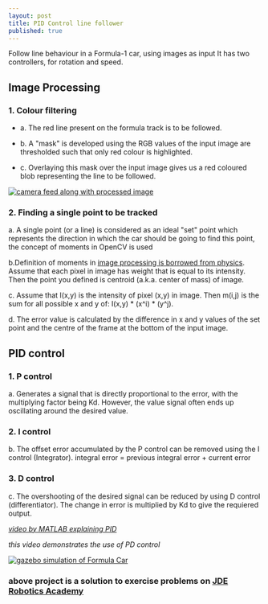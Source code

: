 ```yaml
---
layout: post
title: PID Control line follower
published: true
---
```


Follow line behaviour in a Formula-1 car, using images as input
It has two controllers, for rotation and speed.

## Image Processing
### 1. Colour filtering

* a. The red line present on the formula track is to be followed.


* b. A "mask" is developed using the RGB values of the input image are thresholded such that only red colour is highlighted.


* c. Overlaying this mask over the input image gives us a red coloured blob representing the line to be followed.

[![camera feed along with processed image](https://yt-embed.herokuapp.com/embed?v=4kmUJu2Xqlg)](https://www.youtube.com/watch?v=4kmUJu2Xqlg "camera feed along with processed image")

### 2. Finding a single point to be tracked

a. A single point (or a line) is considered as an ideal "set" point which represents the direction in which the car should be going to find this point, the concept of moments in OpenCV is used


b.Definition of moments in [image processing is borrowed from physics](https://stackoverflow.com/questions/22470902/understanding-moments-function-in-opencv). Assume that each pixel in image has weight that is equal to its intensity. Then the point you defined is centroid (a.k.a. center of mass) of image.


c. Assume that I(x,y) is the intensity of pixel (x,y) in image. Then m(i,j) is the sum for all possible x and y of: I(x,y) * (x^i) * (y^j).


d. The error value is calculated by the difference in x and y values of the set point and the centre of the frame at the bottom of the input image.



## PID control
### 1. P control

a. Generates a signal that is directly proportional to the error, with the multiplying factor being Kd. However, the value signal often ends up oscillating around the desired value.
	
### 2. I control
b. The offset error accumulated by the P control can be removed using the I control (Integrator).
    			integral error = previous integral error + current error
                
### 3. D control
c. The overshooting of the desired signal can be reduced by using D control (differentiator). The change in error is multiplied by Kd to give the requiered output.
 
 
 
[_video by MATLAB explaining PID_](https://www.youtube.com/watch?v=wkfEZmsQqiA)
 
 
_this video demonstrates the use of PD control_


[![gazebo simulation of Formula Car](https://yt-embed.herokuapp.com/embed?v=PHs2H54jiRc)](https://www.youtube.com/watch?v=PHs2H54jiRc "gazebo simulation of Formula Car")


### **above project is a solution to exercise problems on [JDE Robotics Academy](http://jderobot.github.io/RoboticsAcademy/)**